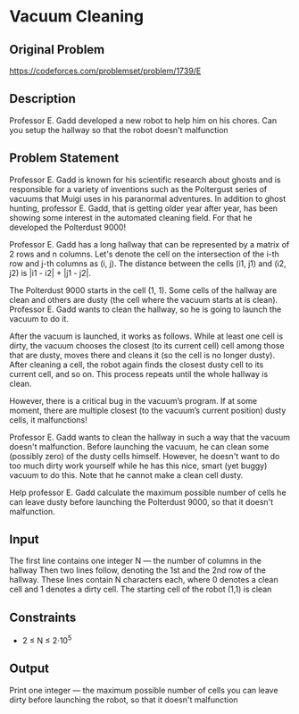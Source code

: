 # Vacuum Cleaning

## Original Problem
https://codeforces.com/problemset/problem/1739/E

## Description
Professor E. Gadd developed a new robot to help him on his chores. Can you setup the hallway so that the robot doesn't malfunction

## Problem Statement
Professor E. Gadd is known for his scientific research about ghosts and is responsible for a variety of inventions such as the Poltergust series of vacuums that Muigi uses in his paranormal adventures. In addition to ghost hunting, professor E. Gadd, that is getting older year after year, has been showing some interest in the automated cleaning field. For that he developed the Polterdust 9000!

Professor E. Gadd has a long hallway that can be represented by a matrix of 2 rows and n columns. Let's denote the cell on the intersection of the i-th row and j-th columns as (i, j). The distance between the cells (i1, j1) and (i2, j2) is |i1 - i2| + |j1 - j2|.

The Polterdust 9000 starts in the cell (1, 1). Some cells of the hallway are clean and others are dusty (the cell where the vacuum starts at is clean). Professor E. Gadd wants to clean the hallway, so he is going to launch the vacuum to do it.

After the vacuum is launched, it works as follows. While at least one cell is dirty, the vacuum chooses the closest (to its current cell) cell among those that are dusty, moves there and cleans it (so the cell is no longer dusty). After cleaning a cell, the robot again finds the closest dusty cell to its current cell, and so on. This process repeats until the whole hallway is clean.

However, there is a critical bug in the vacuum’s program. If at some moment, there are multiple closest (to the vacuum’s current position) dusty cells, it malfunctions!

Professor E. Gadd wants to clean the hallway in such a way that the vacuum doesn't malfunction. Before launching the vacuum, he can clean some (possibly zero) of the dusty cells himself. However, he doesn't want to do too much dirty work yourself while he has this nice, smart (yet buggy) vacuum to do this. Note that he cannot make a clean cell dusty.

Help professor E. Gadd calculate the maximum possible number of cells he can leave dusty before launching the Polterdust 9000, so that it doesn't malfunction.

## Input
The first line contains one integer N — the number of columns in the hallway
Then two lines follow, denoting the 1st and the 2nd row of the hallway. These lines contain N characters each, where 0 denotes a clean cell and 1 denotes a dirty cell. The starting cell of the robot (1,1) is clean

## Constraints
- 2 ≤ N ≤ 2⋅10<sup>5</sup>

## Output
Print one integer — the maximum possible number of cells you can leave dirty before launching the robot, so that it doesn't malfunction
